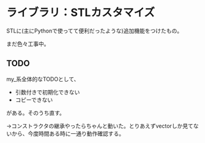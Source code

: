 # ライブラリ：STLカスタマイズ

STLに(主にPythonで使ってて便利だったような)追加機能をつけたもの。

まだ色々工事中。

## TODO

my_系全体的なTODOとして、

- 引数付きで初期化できない
- コピーできない

がある。そのうち直す。

→コンストラクタの継承やったらちゃんと動いた。とりあえずvectorしか見てないから、今度時間ある時に一通り動作確認する。
